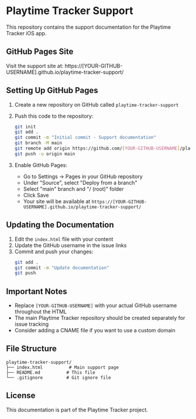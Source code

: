 # Playtime Tracker Support

This repository contains the support documentation for the Playtime Tracker iOS app.

## GitHub Pages Site

Visit the support site at: https://[YOUR-GITHUB-USERNAME].github.io/playtime-tracker-support/

## Setting Up GitHub Pages

1. Create a new repository on GitHub called `playtime-tracker-support`
2. Push this code to the repository:
   ```bash
   git init
   git add .
   git commit -m "Initial commit - Support documentation"
   git branch -M main
   git remote add origin https://github.com/[YOUR-GITHUB-USERNAME]/playtime-tracker-support.git
   git push -u origin main
   ```

3. Enable GitHub Pages:
   - Go to Settings → Pages in your GitHub repository
   - Under "Source", select "Deploy from a branch"
   - Select "main" branch and "/ (root)" folder
   - Click Save
   - Your site will be available at `https://[YOUR-GITHUB-USERNAME].github.io/playtime-tracker-support/`

## Updating the Documentation

1. Edit the `index.html` file with your content
2. Update the GitHub username in the issue links
3. Commit and push your changes:
   ```bash
   git add .
   git commit -m "Update documentation"
   git push
   ```

## Important Notes

- Replace `[YOUR-GITHUB-USERNAME]` with your actual GitHub username throughout the HTML
- The main Playtime Tracker repository should be created separately for issue tracking
- Consider adding a CNAME file if you want to use a custom domain

## File Structure

```
playtime-tracker-support/
├── index.html          # Main support page
├── README.md          # This file
└── .gitignore         # Git ignore file
```

## License

This documentation is part of the Playtime Tracker project.